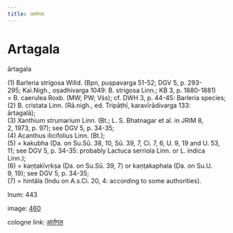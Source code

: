 ```yaml
---
title: आर्तगल
---
```


# Artagala

ārtagala  <div n="P" />(1) Barleria strigosa Willd. (Bpn, puṣpavarga 51-52; DGV 5, p. 293- <div n="lb" />295; Kai.Nigh., oṣadhivarga 1049: B. strigosa Linn.; KB 3, p. 1880-1881) <div n="lb" />= B. caerulea Roxb. (MW; PW; Vśs); cf. DWH 3, p. 44-45: Barleria species; <div n="P" />(2) B. cristata Linn. (Rā.nigh., ed. Tripāṭhī, karavīrādivarga 133: <div n="lb" />ārtagalā); <div n="P" />(3) Xanthium strumarium Linn. (Bt.; L. S. Bhatnagar et al. in JRIM 8, <div n="lb" />2, 1973, p. 97); see DGV 5, p. 34-35; <div n="P" />(4) Acanthus ilicifolius Linn. (Bt.); <div n="P" />(5) = kakubha (Ḍa. on Su.Sū. 38, 10, Sū. 39, 7, Ci. 7, 6, U. 9, 19 and U. 53, <div n="lb" />11; see DGV 5, p. 34-35: probably Lactuca serriola Linn. or L. indica <div n="lb" />Linn.); <div n="P" />(6) = kaṇṭakīvṛkṣa (Ḍa. on Su.Sū. 39, 7) or kaṇṭakaphala (Ḍa. on Su.U. <div n="lb" />9, 19); see DGV 5, p. 34-35; <div n="P" />(7) = hintāla (Indu on A.s.Ci. 20, 4: according to some authorities).

lnum: 443

image: [460](https://www.sanskrit-lexicon.uni-koeln.de/scans/csl-apidev/servepdf.php?dict=snp&page=460)

cologne link: [आर्तगल](https://sanskrit-lexicon.uni-koeln.de/scans/csl-apidev/getword.php?dict=snp&key=आर्तगल)

